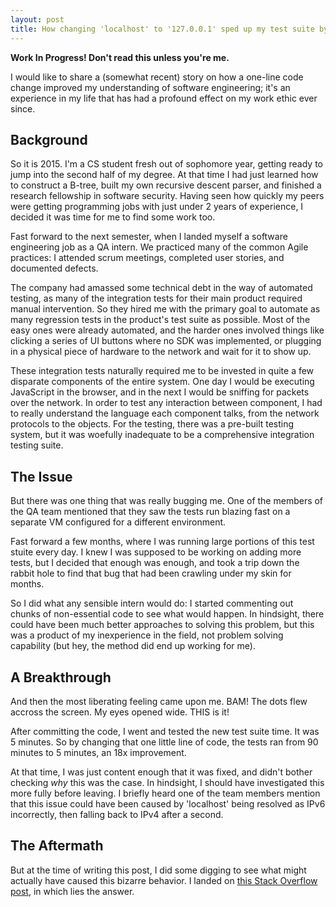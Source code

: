 ```yaml
---
layout: post
title: How changing 'localhost' to '127.0.0.1' sped up my test suite by 1,800%
---
```


**Work In Progress! Don't read this unless you're me.**

I would like to share a (somewhat recent) story on how a one-line code change improved my understanding of software engineering; it's an experience in my life that has had a profound effect on my work ethic ever since.

## Background

So it is 2015. I'm a CS student fresh out of sophomore year, getting ready to jump into the second half of my degree. At that time I had just learned how to construct a B-tree, built my own recursive descent parser, and finished a research fellowship in software security. Having seen how quickly my peers were getting programming jobs with just under 2 years of experience, I decided it was time for me to find some work too.

Fast forward to the next semester, when I landed myself a software engineering job as a QA intern. We practiced many of the common Agile practices: I attended scrum meetings, completed user stories, and documented defects.

The company had amassed some technical debt in the way of automated testing, as many of the integration tests for their main product required manual intervention. So they hired me with the primary goal to automate as many regression tests in the product's test suite as possible. Most of the easy ones were already automated, and the harder ones involved things like clicking a series of UI buttons where no SDK was implemented, or plugging in a physical piece of hardware to the network and wait for it to show up.

These integration tests naturally required me to be invested in quite a few disparate components of the entire system. One day I would be executing JavaScript in the browser, and in the next I would be sniffing for packets over the network. In order to test any interaction between component, I had to really understand the language each component talks, from the network protocols to the objects. For the testing, there was a pre-built testing system, but it was woefully inadequate to be a comprehensive integration testing suite.

## The Issue

But there was one thing that was really bugging me. One of the members of the QA team mentioned that they saw the tests run blazing fast on a separate VM configured for a different environment.

Fast forward a few months, where I was running large portions of this test stuite every day. I knew I was supposed to be working on adding more tests, but I decided that enough was enough, and took a trip down the rabbit hole to find that bug that had been crawling under my skin for months.

So I did what any sensible intern would do: I started commenting out chunks of non-essential code to see what would happen. In hindsight, there could have been much better approaches to solving this problem, but this was a product of my inexperience in the field, not problem solving capability (but hey, the method did end up working for me).

<script src="https://gist.github.com/Hyperparticle/41fd65e83bd3aa946eb1488979bb198d.js"></script>

## A Breakthrough

And then the most liberating feeling came upon me. BAM! The dots flew accross the screen. My eyes opened wide. THIS is it!

After committing the code, I went and tested the new test suite time. It was 5 minutes. So by changing that one little line of code, the tests ran from 90 minutes to 5 minutes, an 18x improvement.

At that time, I was just content enough that it was fixed, and didn't bother checking _why_ this was the case. In hindsight, I should have investigated this more fully before leaving. I briefly heard one of the team members mention that this issue could have been caused by 'localhost' being resolved as IPv6 incorrectly, then falling back to IPv4 after a second.

## The Aftermath

But at the time of writing this post, I did some digging to see what might actually have caused this bizarre behavior. I landed on [this Stack Overflow post](http://stackoverflow.com/a/15436435), in which lies the answer.